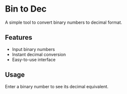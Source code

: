 
# Bin to Dec

A simple tool to convert binary numbers to decimal format.

## Features

- Input binary numbers
- Instant decimal conversion
- Easy-to-use interface

## Usage

Enter a binary number to see its decimal equivalent.